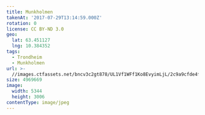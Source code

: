```yaml
---
title: Munkholmen
takenAt: '2017-07-29T13:14:59.000Z'
rotation: 0
license: CC BY-ND 3.0
geo:
  lat: 63.451127
  lng: 10.384352
tags:
  - Trondheim
  - Munkholmen
url: >-
  //images.ctfassets.net/bncv3c2gt878/UL1Vf1WFf1Ko8EvyimLjL/2c9a9cfde4fa7aae731dcf6feac2ca39/munkholmen_36246507445_o
size: 4969669
image:
  width: 5344
  height: 3006
contentType: image/jpeg
---
```


